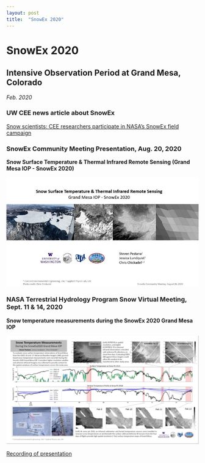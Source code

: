```yaml
---
layout: post
title:  "SnowEx 2020"
---
```



# SnowEx 2020
## Intensive Observation Period at Grand Mesa, Colorado
*Feb. 2020*


### UW CEE news article about SnowEx

[Snow scientists: CEE researchers participate in NASA’s SnowEx field campaign](https://www.ce.washington.edu/news/article/2020-07-23/snow-scientists-cee-researchers-participate-nasa%E2%80%99s-snowex-field-campaign)


### SnowEx Community Meeting Presentation, Aug. 20, 2020 

**Snow Surface Temperature & Thermal Infrared Remote Sensing (Grand Mesa IOP - SnowEx 2020)**

[![snowex-presentation-aug2020.jpg](/assets/images/snowex-presentation-aug2020.jpg)](/assets/docs/snowex-presentation-aug2020.pdf)


### NASA Terrestrial Hydrology Program Snow Virtual Meeting, Sept. 11 & 14, 2020

**Snow temperature measurements during the SnowEx 2020 Grand Mesa IOP**

[![snowex-presentation-sept2020.jpg](/assets/images/snowex-presentation-sept2020.jpg)](/assets/images/snowex-presentation-sept2020.jpg)

[Recording of presentation](https://youtu.be/mauE4pBUCrE) 